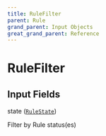 ```yaml
---
title: RuleFilter
parent: Rule
grand_parent: Input Objects
great_grand_parent: Reference
---
```


<h1>RuleFilter</h1>

<h2>Input Fields</h2>

<div class="field-entry ">
  <span id="state" class="field-name anchored">state (<code><a href="/docs/reference/enum/rule_state">RuleState</a></code>)</span>

  <div class="description-wrapper">
   <p>Filter by Rule status(es)</p>

  </div>
</div>


